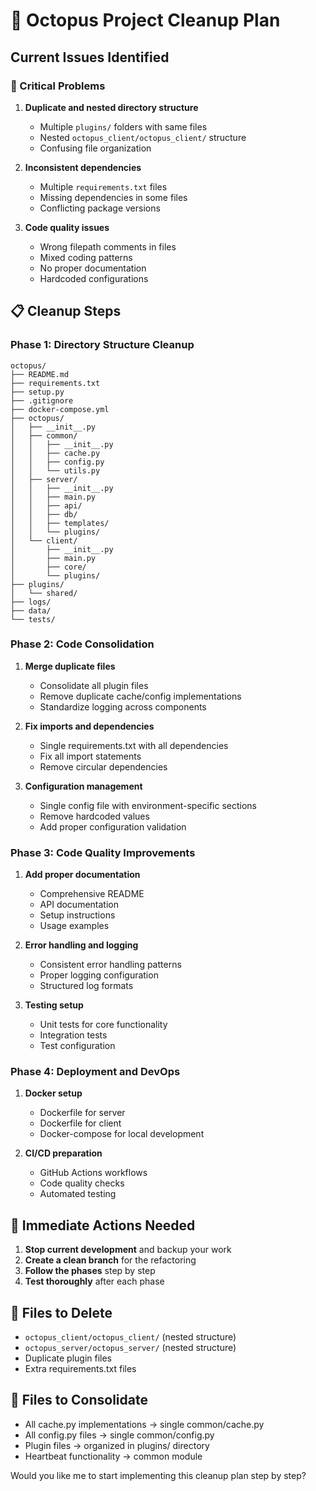 # 🧹 Octopus Project Cleanup Plan

## Current Issues Identified

### 🔴 Critical Problems
1. **Duplicate and nested directory structure**
   - Multiple `plugins/` folders with same files
   - Nested `octopus_client/octopus_client/` structure
   - Confusing file organization

2. **Inconsistent dependencies**
   - Multiple `requirements.txt` files
   - Missing dependencies in some files
   - Conflicting package versions

3. **Code quality issues**
   - Wrong filepath comments in files
   - Mixed coding patterns
   - No proper documentation
   - Hardcoded configurations

## 📋 Cleanup Steps

### Phase 1: Directory Structure Cleanup
```
octopus/
├── README.md
├── requirements.txt
├── setup.py
├── .gitignore
├── docker-compose.yml
├── octopus/
│   ├── __init__.py
│   ├── common/
│   │   ├── __init__.py
│   │   ├── cache.py
│   │   ├── config.py
│   │   └── utils.py
│   ├── server/
│   │   ├── __init__.py
│   │   ├── main.py
│   │   ├── api/
│   │   ├── db/
│   │   ├── templates/
│   │   └── plugins/
│   └── client/
│       ├── __init__.py
│       ├── main.py
│       ├── core/
│       └── plugins/
├── plugins/
│   └── shared/
├── logs/
├── data/
└── tests/
```

### Phase 2: Code Consolidation
1. **Merge duplicate files**
   - Consolidate all plugin files
   - Remove duplicate cache/config implementations
   - Standardize logging across components

2. **Fix imports and dependencies**
   - Single requirements.txt with all dependencies
   - Fix all import statements
   - Remove circular dependencies

3. **Configuration management**
   - Single config file with environment-specific sections
   - Remove hardcoded values
   - Add proper configuration validation

### Phase 3: Code Quality Improvements
1. **Add proper documentation**
   - Comprehensive README
   - API documentation
   - Setup instructions
   - Usage examples

2. **Error handling and logging**
   - Consistent error handling patterns
   - Proper logging configuration
   - Structured log formats

3. **Testing setup**
   - Unit tests for core functionality
   - Integration tests
   - Test configuration

### Phase 4: Deployment and DevOps
1. **Docker setup**
   - Dockerfile for server
   - Dockerfile for client
   - Docker-compose for local development

2. **CI/CD preparation**
   - GitHub Actions workflows
   - Code quality checks
   - Automated testing

## 🚀 Immediate Actions Needed

1. **Stop current development** and backup your work
2. **Create a clean branch** for the refactoring
3. **Follow the phases** step by step
4. **Test thoroughly** after each phase

## 📝 Files to Delete
- `octopus_client/octopus_client/` (nested structure)
- `octopus_server/octopus_server/` (nested structure)
- Duplicate plugin files
- Extra requirements.txt files

## 📝 Files to Consolidate
- All cache.py implementations → single common/cache.py
- All config.py files → single common/config.py
- Plugin files → organized in plugins/ directory
- Heartbeat functionality → common module

Would you like me to start implementing this cleanup plan step by step?
